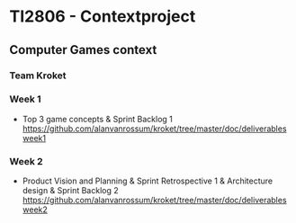 # TI2806 - Contextproject
## Computer Games context
### Team Kroket

### Week 1

- Top 3 game concepts & Sprint Backlog 1
https://github.com/alanvanrossum/kroket/tree/master/doc/deliverablesweek1

### Week 2

- Product Vision and Planning & Sprint Retrospective 1 & Architecture design & Sprint Backlog 2
https://github.com/alanvanrossum/kroket/tree/master/doc/deliverablesweek2
